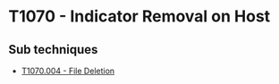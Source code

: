 # T1070 - Indicator Removal on Host

## Sub techniques

* [T1070.004 - File Deletion](https://github.com/JYVSECTEC/PHR-model/tree/master/Data%20Collection/tactics/Defence%20Evasion/T1070/T1070.004/README.md)
